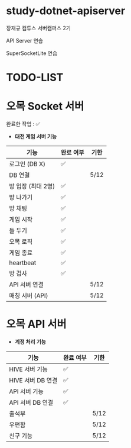 # study-dotnet-apiserver
장재규 컴투스 서버캠퍼스 2기

API Server 연습

SuperSocketLite 연습

# TODO-LIST

# 오목 Socket 서버  

완료한 작업 : ✅

- **대전 게임 서버 기능**
 
| 기능                      | 완료 여부 | 기한 |
| ------------------------ | --------- | ------ |
| 로그인 (DB X)   						   | ✅        |        |
| DB 연결   						         |           | 5/12    |
| 방 입장 (최대 2명)							| ✅        |        |
| 방 나가기								        | ✅        |        |
| 방 채팅   						         | ✅        |        |
| 게임 시작							         | ✅        |        |
| 돌 두기								          | ✅        |        |
| 오목 로직								        | ✅        |        |
| 게임 종료								        | ✅        |        |
| heartbeat								       | ✅        |        |
| 방 검사	  							        | ✅        |        |
| API 서버 연결  		        |           | 5/12   |
| 매칭 서버	(API)		        |           | 5/12   |


# 오목 API 서버
- **계정 처리 기능**
 
| 기능                     | 완료 여부 | 기한 |
| ------------------------ | --------- | ------ |
| HIVE 서버 기능      		   | ✅        |        |
| HIVE 서버 DB 연결   					| ✅        |        |
| API 서버 기능      		    | ✅        |        |
| API 서버 DB 연결   	 				| ✅        |        |
| 출석부	   							        |           | 5/12     |
| 우편함    						         |           | 5/12     |
| 친구 기능    						      |           | 5/12     |





